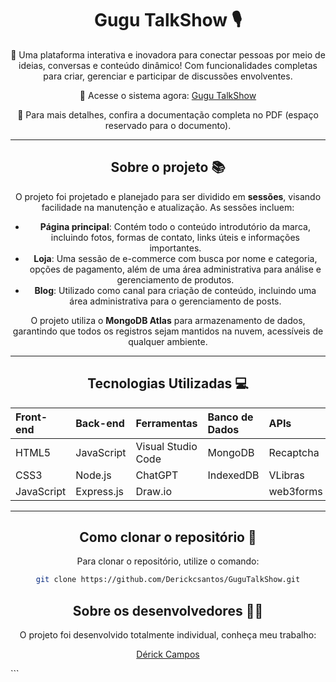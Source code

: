 <div align="center">

# Gugu TalkShow 🎙️

🌟 Uma plataforma interativa e inovadora para conectar pessoas por meio de ideias, conversas e conteúdo dinâmico! Com funcionalidades completas para criar, gerenciar e participar de discussões envolventes. 

🔗 Acesse o sistema agora: [Gugu TalkShow](https://gugutalkshow.vercel.app/)

📄 Para mais detalhes, confira a documentação completa no PDF (espaço reservado para o documento). 

---

## Sobre o projeto 📚

O projeto foi projetado e planejado para ser dividido em **sessões**, visando facilidade na manutenção e atualização. As sessões incluem:

- **Página principal**: Contém todo o conteúdo introdutório da marca, incluindo fotos, formas de contato, links úteis e informações importantes.
- **Loja**: Uma sessão de e-commerce com busca por nome e categoria, opções de pagamento, além de uma área administrativa para análise e gerenciamento de produtos.
- **Blog**: Utilizado como canal para criação de conteúdo, incluindo uma área administrativa para o gerenciamento de posts.

O projeto utiliza o **MongoDB Atlas** para armazenamento de dados, garantindo que todos os registros sejam mantidos na nuvem, acessíveis de qualquer ambiente.

---

## Tecnologias Utilizadas 💻

| **Front-end**  | **Back-end** | **Ferramentas**      | **Banco de Dados** | **APIs**      |
|:---------------|:-------------|:---------------------|:-------------------|:--------------|
| HTML5          | JavaScript   | Visual Studio Code   | MongoDB            | Recaptcha     |
| CSS3           | Node.js      | ChatGPT              | IndexedDB          | VLibras       |
| JavaScript     | Express.js   | Draw.io              |                    | web3forms     |


---

## Como clonar o repositório 📂

Para clonar o repositório, utilize o comando:

```bash
git clone https://github.com/Derickcsantos/GuguTalkShow.git
```

## Sobre os desenvolvedores 🧑‍💻
O projeto foi desenvolvido totalmente individual, conheça meu trabalho:

[Dérick Campos](https://www.linkedin.com/in/derick-campos-santos/)


</div> ```
